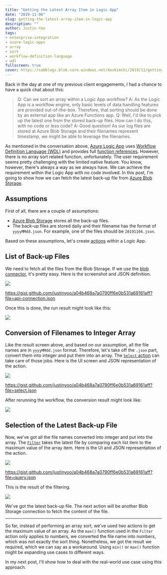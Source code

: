 ```yaml
---
title: "Getting the Latest Array Item in Logic App"
date: "2019-11-06"
slug: getting-the-latest-array-item-in-logic-app
description: ""
author: Justin-Yoo
tags:
- enterprise-integration
- azure-logic-apps
- array
- sort
- workflow-definition-language
- wdl
fullscreen: true
cover: https://sa0blogs.blob.core.windows.net/devkimchi/2019/11/getting-the-latest-array-item-in-logic-app-00.png
---
```


Back in the day at one of my previous client engagements, I had a chance to have a quick chat about this:

> Q: Can we sort an array within a Logic App workflow? A: As the Logic App is a workflow engine, only basic levels of data handling features are provided out-of-the-box. Therefore, that sorting should be done by an external app like an Azure Functions app. Q: Well, I'd like to pick up the latest one from the stored back-up files. How can I do this, with no code or less code? A: Good question! As our log files are stored at Azure Blob Storage and their filenames represent timestamp, we might be able to leverage the filenames.

As mentioned in the conversation above, [Azure Logic App](https://docs.microsoft.com/azure/logic-apps/logic-apps-overview?WT.mc_id=devkimchicom-blog-juyoo) uses [Workflow Definition Language (WDL)](https://docs.microsoft.com/azure/logic-apps/logic-apps-workflow-definition-language?WT.mc_id=devkimchicom-blog-juyoo) and provides full [function references](https://docs.microsoft.com/azure/logic-apps/workflow-definition-language-functions-reference?WT.mc_id=devkimchicom-blog-juyoo). However, there is no array sort related function, unfortunately. The user requirement seems pretty challenging with the limited native feature. You know, however, there's always a way as we always have. We can achieve the requirement within the Logic App with no code involved. In this post, I'm going to show how we can fetch the latest back-up file from [Azure Blob Storage](https://docs.microsoft.com/azure/storage/blobs/storage-blobs-overview?WT.mc_id=devkimchicom-blog-juyoo).

## Assumptions

First of all, there are a couple of assumptions:

- [Azure Blob Storage](https://docs.microsoft.com/azure/storage/blobs/storage-blobs-overview?WT.mc_id=devkimchicom-blog-juyoo) stores all the back-up files.
- The back-up files are stored daily and their filename has the format of `yyyyMMdd.json`. For example, one of the files should be `20191104.json`.

Based on these assumptions, let's create [actions](https://docs.microsoft.com/azure/logic-apps/logic-apps-workflow-actions-triggers?WT.mc_id=devkimchicom-blog-juyoo#actions-overview) within a Logic App.

## List of Back-up Files

We need to fetch all the files from the Blob Storage. If we use the [blob connector](https://docs.microsoft.com/connectors/azureblobconnector/?WT.mc_id=devkimchicom-blog-juyoo), it's pretty easy. Here is the screenshot and JSON definition.

![](https://sa0blogs.blob.core.windows.net/devkimchi/2019/11/getting-the-latest-array-item-in-logic-app-01.png)

https://gist.github.com/justinyoo/a04b468a7a0790ff6e0b531a69161aff?file=api-connection.json

Once this is done, the run result might look like this:

![](https://sa0blogs.blob.core.windows.net/devkimchi/2019/11/getting-the-latest-array-item-in-logic-app-02.png)

## Conversion of Filenames to Integer Array

Like the result screen above, and based on our assumption, all the file names are in `yyyyMMdd.json` format. Therefore, let's take off the `.json` part, convert them into integer and put them into an array. The [`Select` action](https://docs.microsoft.com/azure/logic-apps/logic-apps-workflow-actions-triggers?WT.mc_id=devkimchicom-blog-juyoo#select-action) can take care of those jobs. Here is the UI screen and JSON representation of the action.

![](https://sa0blogs.blob.core.windows.net/devkimchi/2019/11/getting-the-latest-array-item-in-logic-app-03.png)

https://gist.github.com/justinyoo/a04b468a7a0790ff6e0b531a69161aff?file=select.json

After rerunning the workflow, the conversion result might look like:

![](https://sa0blogs.blob.core.windows.net/devkimchi/2019/11/getting-the-latest-array-item-in-logic-app-04.png)

## Selection of the Latest Back-up File

Now, we've got all the file names converted into integer and put into the array. The [`Filter`](https://docs.microsoft.com/azure/logic-apps/logic-apps-workflow-actions-triggers?WT.mc_id=devkimchicom-blog-juyoo#query-action) takes the latest file by comparing each list item to the maximum value of the array item. Here is the UI and JSON representation of the action.

![](https://sa0blogs.blob.core.windows.net/devkimchi/2019/11/getting-the-latest-array-item-in-logic-app-05.png)

https://gist.github.com/justinyoo/a04b468a7a0790ff6e0b531a69161aff?file=query.json

This is the result of the filtering.

![](https://sa0blogs.blob.core.windows.net/devkimchi/2019/11/getting-the-latest-array-item-in-logic-app-06.png)

We've got the latest back-up file. The next action will be another Blob Storage connection to fetch the content of the file.

* * *

So far, instead of performing an array sort, we've used two actions to get the maximum value of an array. As the `max()` function used in the `Filter` action only applies to numbers, we converted the file name into numbers, which was not exactly the sort thing. Nonetheless, we got the result we required, which we can say as a workaround. Using `min()` or `max()` function might be expanding use cases to different ways.

In my next post, I'll show how to deal with the real-world use case using this approach.
